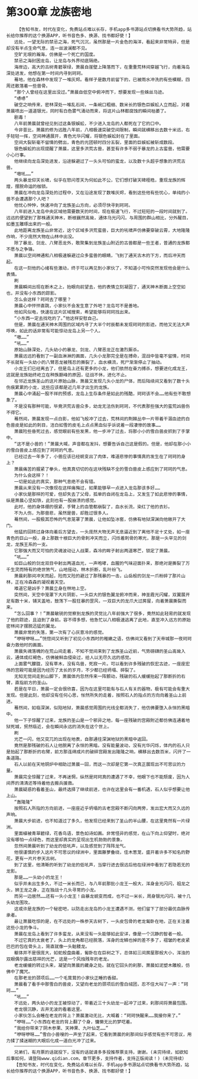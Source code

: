 # 第300章 龙族密地
        【告知书友，时代在变化，免费站点难以长存，手机app多书源站点切换看书大势所趋，站长给你推荐的这个换源APP，听书音色多、换源、找书都好使！】
       远处，一望无际的禁忌之海，死气沉沉，虽然那是一片金色的海洋，看起来非常特异，但是却没有半点生命气息，连一丝波澜都不见。
       空旷无垠的瀚海，仿佛是一个死亡的国度。
       禁忌之海封困龙岛，让龙岛与外界彻底隔绝。
       海岸边，高大的古树青碧翠绿，萧晨自崖壁上降落而下，在重重荒林间穿越飞行，向着海岛深处进发，他想在第一时间内寻到珂珂。
       蓦地，他在森林中发现了一堆灰烬。看样子是数月前留下的，已被雨水冲洗的有些模糊，四周还散落着一些兽骨。
       “那个人曾经在这里出没过。”萧晨自低空中俯冲而下，想要发现一些蛛丝马迹。
       “哧哧”
       破空之响传来，密林深处一堆乱石间，一条碗口粗细、数米长的银色巨蜈蚣人立而起，对着萧晨喷出一道道银光，同时有白色雾气涌动而来，将这片山林都腐蚀的瞬间枯萎了。
       剧毒！
       八年前萧晨就曾经见到过这条银蜈蚣，不少进入龙岛的人都死在了它的口中。
       今非昔比，萧晨的修为远胜八年前，八相极速突破空间限制，瞬间就横移出去数十米远，右手轻轻一挥，空间神通展开，青色光华闪耀，将银色蜈蚣封在了里面。
       空间大裂斩毫不留情的劈出，青色的光团顿时四分五裂，里面的巨蜈蚣被斩成数段。
       银色蜈蚣的出现提醒了萧晨，这里多洪荒古兽，甚至有许多不弱于暴龙的上古蛮兽，他需要小心行事。
       他继续向龙岛深处进发，沿途躲避过了一头头可怕的蛮龙，以及数十头超乎想象的洪荒古兽。
       “嗷吼……”
       两头暴龙仰天长啸，似乎在怒问苍天为何如此不公，它们想打破天碑桎梏，重现龙族的辉煌，摆脱命运的枷锁。
       萧晨在冲向龙岛深处的过程中，又在沿途发现了数堆灰烬，看到这些他有些忧心，单纯的小兽不会遭遇那个人吧？
       他忧心忡忡，快速冲向了龙族圣山方向，必须尽快寻到珂珂。
       八年前进入龙岛中央区域他需要数天的时间，现在极速飞行，不过短短的一段时间就到了。远远的便望到了那株通天神木，断根巍然高耸，通体乌光闪闪，与周围的群山相比，分外醒目，如墨玉雕琢出来的一般。
       此地距离龙族圣山非常近，这个区域多洪荒蛮兽，巨大的吼啸声仿佛要穿破云霄，大地隆隆作响，不少庞然大物在山林中出没。
       除了暴龙、剑龙、八臂恶龙外，敢聚集到龙族圣山附近的古兽都是一些王者，普通的龙族都不愿与之争锋。
       萧晨以空间神通和八相极速躲避过众多蛮兽的眼睛，飞到了通天古木的下方，而后冲天而起。
       在这一刻他的心绪有些激动，终于可以再见到小家伙了，不知道小可怜突然发现他会是什么表情。
       刷
       萧晨瞬间出现在断木之上，抬眼向前望去，他的表情立刻凝固了，通天神木断面上空空如也，并没有小东西的踪影。
       怎么会这样？珂珂去了哪里？
       萧晨心中怦怦直跳，小家伙不会发生意了外吧？龙岛可不是善地。
       他如风似电，快速在这片区域搜索，希望能够将珂珂找出来。
       “小东西一定去找吃的了。”他这样安慰自己。
       但是，萧晨在通天神木周围的区域内寻了大半个时辰都未发现珂珂的影迹。而他又无法大声呼唤，如此的话非常有可能惊动龙岛上另一个人。
       “嗷……”
       “吼……”
       原始山脉深处，几头幼小的暴龙、剑龙、八臂恶龙正在激烈厮杀。
       萧晨远远的看到了一副血淋淋的画面，几头小龙那完全是在搏命，混战中皆毫不留情，时间不长就有一头幼小的八臂恶龙被残忍的撕裂了，血水横流，死尸渐渐停止了抽动。
       小龙王们已经离去了，但是岛上还有更多的小龙，他们依然在奋力搏杀，想要进化成龙王，这就是龙族始终屹立在种族巅峰的原因，征战不休，进化不止。
       在邻近龙族圣山的这片原始山脉，萧晨又发现几头小龙的尸体，而后陆续间又看到了数十头伤痕累累的小龙，这些应该都是近几年才出生的龙族。
       萧晨心中涌起一股不祥的预感，龙岛上生存条件是如此的残酷，珂珂该不会……他有些不敢想象了。
       不是没有那种可能，毕竟洪荒古兽众多，幼龙无法伤到珂珂，不代表那些强大的蛮荒凶兽伤不得它。
       蓦然间，萧晨发现一点白影，他如飞般冲了过去，荒林间的荆棘丛中一片带着干涸血迹的白色兽皮是如此的刺目，洁白如雪的皮毛上点点黑血似乎诉说着一段凄惨的故事……
       萧晨险些昏死过去，感觉眼前有些发黑，他一步冲了过去，将那小小的雪白兽皮抓到了手掌中。
       “这不是小兽的！”萧晨大喊，声音都在发抖，想要告诉自己这是假的。但是，他却在那小小的雪白兽皮上感应到了珂珂的气息。
       已经过去一年多了，小兽应该已经蜕变出了肉体，难道悲惨的事情真的发生在了珂珂的身上？
       萧晨痛苦的握紧了拳头，他真真切切的在这块残缺不全的雪白兽皮上感应到了珂珂的气息。
       为什么会这样？！
       一切是如此的真实，那种气息绝不会有错。
       萧晨从来没有一次像现在这样痛悔过，如果能够早一点进入龙岛那该多好……
       小家伙是那样的可爱，但却失去了父母，孤单的自闭在龙岛上，又发生了如此悲惨的事情，纵是萧晨心坚如铁，此刻也有一股崩溃的感觉。
       此时，他的身体绷的很紧，手臂上的血管都崩裂了，血水长流，染红了他的衣衫。
       不为人伤，为那兽悲，虽然是兽，却胜过很多人。
       蓦然间，一股极其恐怖的气息笼罩了萧晨，让他如坠冰窖，仿佛有地狱深渊向他敞开了大门。
       他猛的回转过身体向着后方望去，一头庞然大物无声无息逼近到了离他不足十丈处，如一座青色的巨山一般，身上那数十根巨大的骨刺冲天而立，闪烁着刺骨的寒光，那是一头罕见的剑龙，龙族王系的一支。
       它那强大而又可怕的灵魂波动让人战栗，森冷的眸子射出两道寒芒，锁定了萧晨。
       “吼……”
       如巨山般的剑龙双目中射出两道血光，一声咆哮，血腥的气味迎面扑来，那绝对是撕裂了万千生灵而特有的绝世煞气，山地摇动，林木折断，乱叶纷飞。
       萧晨刹那间冲天而起，险而又险的避过了那残暴的一击，山岳般的剑龙一爪粉碎了那片山林，正在冷森森的凝视着天空。
       难道它是凶手？萧晨立身在林地上空。
       突然间，天空中笼罩下大片阴影，一头巨大的银色翼龙俯冲而来，神圣霞光闪耀，双翼展开足有数十米，铺天盖地，鼓荡下一股狂暴的罡风，一双巨大的龙爪大过房屋，向着萧晨撕裂而来。
       “怎么回事？！”萧晨敏锐的觉察到龙族的灵觉比八年前强大了很多，竟然如此轻易的就发现了他的踪迹，且迫到了身前。容不得多想，他急忙以八相极速逃离了此地，直至冲入远方的原始密林间才摆脱迅猛的翼龙。
       萧晨非常的失落，第一次有了心灰意冷的感觉。
       “咿呀咿呀……”恍惚间又听到了初见小东西时的稚嫩之语，仿佛间又看到了天帝城那一夜珂珂奋力救他时的画面。
       萧晨失魂落魄的在荒山间走着，不知不觉间来到了龙族圣山近前，气势磅礴的圣山高耸入云，通体成红褐色，仿佛被鲜血侵染过，给人以无尽久远的感觉。
       上面雾气朦胧，没有草木，没有鸟兽，死寂一片。可以看到许多残破的恢宏古迹，一座座宏伟的宫殿可能是因为经历了太长的岁月，不少都已经坍塌、碎裂了。
       无知无觉间走到山脚下，萧晨体内忽然传来一阵颤动，残破的石人缓缓抬起了那断折的右臂，直指前方的圣山。
       若是在平日，萧晨一定会很欣喜，因为在这里可能有与石人有关的器物，极有可能会有重大发现。但是此刻，他却没有任何心思，怅然所失的走着，按照石人的指点的方向向着圣山上前进。
       蓦然间，如临深渊，似陷地狱，萧晨感觉周围的光线全都消失了，他仿佛要堕入永恒的黑暗中。
       他一下子惊醒了过来，龙族的圣山是一个邪异之地，每一座残破的宫殿附近都仿佛连通着地狱死城，贸然临近，会在瞬间永远的消失在这个世上。
       刷
       光芒一闪，他又突兀的出现在地表，自那通往深渊地狱的黑暗中返回。
       竟然是那残破的石人让他脱离了永恒的黑暗。没有能量波动，没有光华闪烁，体内的石人只是抬起了那断折的右臂，前方那连绵成片的破碎宫殿发出隆隆之响，横移出去数百米，闪开了一条道路。
       石人以前在天地铜炉中相助过萧晨一回，而这一次却是它第一次真正展现出不可思议的力量。
       萧晨完全惊醒了过来，不再迷惘，纵然是珂珂真的遭遇了不幸，他眼下也不能颓废，因为人间界的清清还等待着他去搬兵援救。
       萧晨疑惑的看着圣山，最终选择了继续前进，也许在这里会有一番机遇，石人似乎想要让他上山。
       “轰隆隆”
       按照石人所指的方向前进，一座座近乎坍塌的古老宫殿不断闪向两旁，发出宏大而又久远的声响。
       萧晨大步前进，也不知道过了多久，他发现已经来到了圣山的半山腰，在这里竟然有一片绿洲。
       里面植被青翠碧绿，花香鸟语，景色如诗如画。非常怪异的感觉，在山下向上仰望时，绝对没有哪怕一点绿色，而这里却真实的呈现出生机勃勃的景象。
       忽然间萧晨听到了幼龙的低吼声，以及感觉到了阵阵龙气。
       他很谨慎的步入这片不可思议的绿洲中，里面藤萝叠绕，佳木葱茏，盛开着许多不知名的野花，更有一片片参天古树。
       到了这里，他清晰的听到了幼龙的低吼声，当穿行进去很远后他在绿洲中看到了若隐若无的龙影。
       那是……一头幼小的龙王！
       似乎并未出生多久，不过一米长而已，与八年前那批小龙王一般大，浑身金光闪闪，祖龙之头，狮王龙之身，正在独战十几头寻常的小龙。
       而另一边居然……还有一头小龙王！由暴龙蜕变而成，也不过一米长，周身银光闪闪，被十几头幼龙围攻。
       这或许是龙族的一个秘密吧，以防走出龙岛的小龙王遭遇不测，他们留下了部分最优血脉传承者。
       最让萧晨吃惊的是，在不远处的一株参天古树下，一头皮包骨的老龙匐卧在地，正在关注着这些小龙的争斗。
       萧晨在龙岛上看到了许多蛮龙，从来没有一头能够如此安详，像是一个沉静的智者一般。
       不过它真的太衰老了，头上的龙角都已经脱落，浑身的龙鳞也掉的差不多了，褶皱的老皮紧巴巴的包在骨头上，简直就像一头骷髅龙。
       躯体并不是很庞大，如蛇般盘曲着，匐卧在在巨树之下，总体如三间房屋那般大小，浑浊的双眼偶尔露出慈祥的光芒，这是一个风烛残年的老龙。
       老龙缓缓的转过头来，凝望向萧晨的藏身之处。就在它回头的刹那，萧晨如泥塑木雕般，仿佛中了魔咒。
       在那老龙的颈项后……一个毛茸茸的小家伙正睡的香甜。
       萧晨看了看手中那雪白的兽皮，又望向老龙的颈项后的雪白绒团，忍不住大叫了一声：“珂珂……”
       “吼……”
       不远处，两头幼小的龙王被惊动了，带着近三十头幼龙一起冲了过来，刹那间将萧晨包围。
       老龙很沉静，古井无波的看着这里。
       小家伙怎么会睡在老龙的背上？萧晨激动无比，大喊着：“珂珂快醒来……我接你来了。”
       “咿呀……”小东西在老龙的背上翻了个身，慵懒无比的梦呓着。
       “我给你带来了阴木参果、天神果、九叶仙芝……”
       “咿呀咿呀……”雪白小兽嗖的一声坐了起来，它看到萧晨的刹那间似乎感觉有些不可思议，用力揉了揉迷糊的大眼后化成一道白光冲了过来。
       ——————————————————————
       兄弟们，有月票的话就投下，没有的话就请多多投推荐票支持，谢谢。(未完待续，如欲知后事如何，请登陆www.qidian.com，章节更多，支持作者，支持正版阅读！)（未完待续）
       【告知书友，时代在变化，免费站点难以长存，手机app多书源站点切换看书大势所趋，站长给你推荐的这个换源APP，听书音色多、换源、找书都好使！】